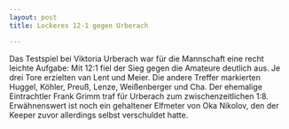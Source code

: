 ```yaml
---
layout: post
title: Lockeres 12-1 gegen Urberach

---
```


Das Testspiel bei Viktoria Urberach war für die Mannschaft eine recht leichte Aufgabe: Mit 12:1 fiel der Sieg gegen die Amateure deutlich aus. Je drei Tore erzielten van Lent und Meier. Die andere Treffer markierten Huggel, Köhler, Preuß, Lenze, Weißenberger und Cha. Der ehemalige Eintrachtler Frank Grimm traf für Urberach zum zwischenzeitlichen 1:8. Erwähnenswert ist noch ein gehaltener Elfmeter von Oka Nikolov, den der Keeper zuvor allerdings selbst verschuldet hatte.


